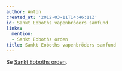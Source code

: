 ```yaml
---
author: Anton
created_at: '2012-03-11T14:46:11Z'
id: Sankt Eoboths vapenbröders samfund
links:
  mention:
  - Sankt Eoboths orden
title: Sankt Eoboths vapenbröders samfund
---
```


Se [Sankt Eoboths orden].

  [Sankt Eoboths orden]: Sankt_Eoboths_orden

